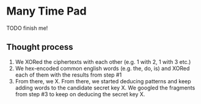 # Many Time Pad

TODO finish me!

## Thought process
1. We XORed the ciphertexts with each other (e.g. 1 with 2, 1 with 3 etc.)
2. We hex-encoded common english words (e.g. the, do, is) and XORed each of them with the results from step #1
3. From there, we 
X. From there, we started deducing patterns and keep adding words to the candidate secret key
X. We googled the fragments from step #3 to keep on deducing the secret key
X. 